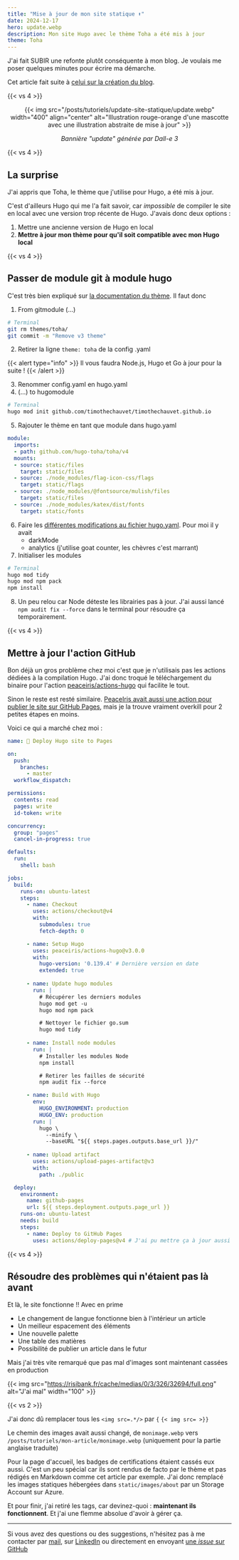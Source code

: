 ```yaml
---
title: "Mise à jour de mon site statique ⬆️"
date: 2024-12-17
hero: update.webp
description: Mon site Hugo avec le thème Toha a été mis à jour
theme: Toha
---
```


J'ai fait SUBIR une refonte plutôt conséquente à mon blog. Je voulais me poser quelques minutes pour écrire ma démarche.

Cet article fait suite à [celui sur la création du blog](../site-statique-hugo).

{{< vs 4 >}}

<p align="center">
  {{< img src="/posts/tutoriels/update-site-statique/update.webp" width="400" align="center" alt="Illustration rouge-orange d'une mascotte avec une illustration abstraite de mise à jour" >}}
  <p style="text-align: center;"><i>Bannière "update" générée par Dall-e 3</i></p>
</p>

{{< vs 4 >}}


## La surprise

J'ai appris que Toha, le thème que j'utilise pour Hugo, a été mis à jour. 

C'est d'ailleurs Hugo qui me l'a fait savoir, car *impossible* de compiler le site en local avec une version trop récente de Hugo. J'avais donc deux options :

1. Mettre une ancienne version de Hugo en local
2. **Mettre à jour mon thème pour qu'il soit compatible avec mon Hugo local**

{{< vs 4 >}}

## Passer de module git à module hugo

C'est très bien expliqué sur [la documentation du thème](https://toha-guides.netlify.app/posts/update-v3-to-v4/). Il faut donc

1. From gitmodule (...)
```bash
# Terminal
git rm themes/toha/
git commit -m "Remove v3 theme"
```

2. Retirer la ligne `theme: toha` de la config .yaml

{{< alert type="info" >}}
Il vous faudra Node.js, Hugo et Go à jour pour la suite !
{{< /alert >}}

3. Renommer config.yaml en hugo.yaml
4. (...) to hugomodule
```bash
# Terminal
hugo mod init github.com/timothechauvet/timothechauvet.github.io
```

5. Rajouter le thème en tant que module dans hugo.yaml
```yaml
module:
  imports:
  - path: github.com/hugo-toha/toha/v4
  mounts:
  - source: static/files
    target: static/files
  - source: ./node_modules/flag-icon-css/flags
    target: static/flags
  - source: ./node_modules/@fontsource/mulish/files
    target: static/files
  - source: ./node_modules/katex/dist/fonts
    target: static/fonts
```

6. Faire les [différentes modifications au fichier hugo.yaml](https://toha-guides.netlify.app/posts/update-v3-to-v4/#6-update-the-hugoyaml-file). Pour moi il y avait
    - darkMode
    - analytics (j'utilise goat counter, les chèvres c'est marrant)
7. Initialiser les modules
```bash
# Terminal
hugo mod tidy
hugo mod npm pack
npm install
```

8. Un peu relou car Node déteste les librairies pas à jour. J'ai aussi lancé `npm audit fix --force` dans le terminal pour résoudre ça temporairement.

{{< vs 4 >}}

## Mettre à jour l'action GitHub

Bon déjà un gros problème chez moi c'est que je n'utilisais pas les actions dédiées à la compilation Hugo. J'ai donc troqué le téléchargement du binaire pour l'action [peaceiris/actions-hugo](https://github.com/peaceiris/actions-hugo) qui facilite le tout.

Sinon le reste est resté similaire. [PeaceIris avait aussi une action pour publier le site sur GitHub Pages](https://github.com/peaceiris/actions-gh-pages), mais je la trouve vraiment overkill pour 2 petites étapes en moins.

Voici ce qui a marché chez moi :

```yaml
name: 🤖 Deploy Hugo site to Pages

on:
  push:
    branches: 
      - master
  workflow_dispatch:

permissions:
  contents: read
  pages: write
  id-token: write

concurrency:
  group: "pages"
  cancel-in-progress: true

defaults:
  run:
    shell: bash

jobs:
  build:
    runs-on: ubuntu-latest
    steps:
      - name: Checkout
        uses: actions/checkout@v4
        with:
          submodules: true
          fetch-depth: 0

      - name: Setup Hugo
        uses: peaceiris/actions-hugo@v3.0.0
        with:
          hugo-version: '0.139.4' # Dernière version en date
          extended: true
            
      - name: Update hugo modules
        run: |
          # Récupérer les derniers modules
          hugo mod get -u
          hugo mod npm pack

          # Nettoyer le fichier go.sum
          hugo mod tidy
      
      - name: Install node modules
        run: |
          # Installer les modules Node
          npm install

          # Retirer les failles de sécurité
          npm audit fix --force

      - name: Build with Hugo
        env:
          HUGO_ENVIRONMENT: production
          HUGO_ENV: production
        run: |
          hugo \
            --minify \
            --baseURL "${{ steps.pages.outputs.base_url }}/"
      
      - name: Upload artifact
        uses: actions/upload-pages-artifact@v3
        with:
          path: ./public

  deploy:
    environment:
      name: github-pages
      url: ${{ steps.deployment.outputs.page_url }}
    runs-on: ubuntu-latest
    needs: build
    steps:
      - name: Deploy to GitHub Pages
        uses: actions/deploy-pages@v4 # J'ai pu mettre ça à jour aussi depuis que j'ai Node >16 !
```

{{< vs 4 >}}

## Résoudre des problèmes qui n'étaient pas là avant

Et là, le site fonctionne !! Avec en prime
- Le changement de langue fonctionne bien à l'intérieur un article
- Un meilleur espacement des éléments
- Une nouvelle palette
- Une table des matières
- Possibilité de publier un article dans le futur

Mais j'ai très vite remarqué que pas mal d'images sont maintenant cassées en production 

{{< img src="https://risibank.fr/cache/medias/0/3/326/32694/full.png" alt="J'ai mal" width="100" >}}

{{< vs 2 >}}

J'ai donc dû remplacer tous les `<img src=.*/>` par `{` `{< img src= >}}`

Le chemin des images avait aussi changé, de `monimage.webp` vers `/posts/tutoriels/mon-article/monimage.webp` (uniquement pour la partie anglaise traduite) 

Pour la page d'accueil, les badges de certifications étaient cassés eux aussi. C'est un peu spécial car ils sont rendus de facto par le thème et pas rédigés en Markdown comme cet article par exemple. J'ai donc remplacé les images statiques hébergées dans `static/images/about` par un Storage Account sur Azure.

Et pour finir, j'ai retiré les tags, car devinez-quoi : **maintenant ils fonctionnent**. Et j'ai une flemme absolue d'avoir à gérer ça.

---

Si vous avez des questions ou des suggestions, n'hésitez pas à me contacter par [mail](mailto:timothe@chauvet.cloud), sur [LinkedIn](https://www.linkedin.com/in/timothechauvet/) ou directement en envoyant [une *issue* sur GitHub](https://github.com/timothechauvet/timothechauvet.github.io/issues)